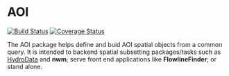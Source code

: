 # AOI

[![Build Status](https://travis-ci.org/mikejohnson51/AOI.svg?branch=master)](https://travis-ci.org/mikejohnson51/AOI)  [![Coverage Status](https://coveralls.io/repos/github/mikejohnson51/AOI/badge.svg?branch=master)](https://coveralls.io/github/mikejohnson51/AOI?branch=master)

The AOI package helps define and buid AOI spatial objects from a common query. It is intended to backend spatial subsetting packages/tasks such as [HydroData](https:://mikejohnson51.github.io/HydroData/) and **nwm**; serve front end applications like **FlowlineFinder**; or stand alone.

